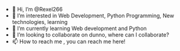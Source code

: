 - 👋 Hi, I’m @Rexel266
- 👀 I’m interested in Web Development, Python Programming, New technologies, learning
- 🌱 I’m currently learning Web development and Python
- 💞️ I’m looking to collaborate on dunno, where can I collaborate?
- 📫 How to reach me , you can reach me here!

<!---
Rexel266/Rexel266 is a ✨ special ✨ repository because its `README.md` (this file) appears on your GitHub profile.
You can click the Preview link to take a look at your changes.
--->
